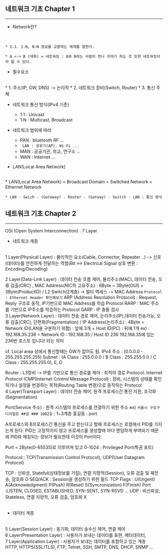 ## 네트워크 기초 Chapter 1
---


* Network란?
<br/>

    * 1:1. 1:N, N:N 정보를 교환하는 체계를 말한다.

    * A <-> B (대화) = 네트워킹 : A와 B라는 사람이 만나 이야기 하는 것 또한 네트워킹이라 할 수 있다.

* 필수요소
<br/>
    * 1. 주소(IP, GW, DNS) -> 논리적
    * 2. 네트워크 장비(Switch, Router)
    * 3. 통신 주체
<br/>

* 네트워크 통신 방식(IPv4 기준)
    * 1:1 : Unicast
    * 1:N : Multicast, Broadcast

* 네트워크 범위에 따라
    * PAN : bluetooth RF ...
    * ` LAN : 공유기(AP), Wi-Fi ...`
    * MAN : 공공기관, 학교, 연구소 ...
    * WAN : Internet ... 

* LAN(Local Area Network)
<br/>
    * LAN(Local Area Network) = Broadcast Domain = Switched Network = Ethernet Network

    * LAN - Swich - (Gateway) - Router - (Gatway) - Switch - LAN : 통신 방식


## 네트워크 기초 Chapter 2

---

OSI (Open System Interconnection) : 7 Layer

* 네트워크 계층
<br/>
1 Layer(Physical Layer) : 물리적인 요소(Cable, Connector, Repeater ..) -> 신호(데이터)를 안전하게 전달하는 역할(Bit <-> Electrical Signal 상호 변환 : Encoding/Decoding)

2 Layer(Data-Link Layer) : 데이터 전송 흐름 제어, 물리주소(MAC), 데이터 전송, 오류 검출(CRC) , MAC Address(NIC의 고유주소) : 6Byte = 3Byte(OUI) + 3Byte(ProductID) / L2 Switch(2계층) -> 멀티 엑세스 -> MAC Address
`Protocol : Ethernet Header 확인해보기`
ARP (Address Resolution Protocol) : Request, Reply 구조로 동작, IP기반으로 MAC Address를 학습 Protocol
RARP : MAC 주소를 기반으로 IP주소를 학습하는 Protocol
GARP : IP 충돌 검사
<br/>
3 Layer(Network Layer) : 데이터 전송 경로 제어, 논리주소(IP),데이터 전송가능, 오류 검출(CRC), 단편화(Fragmentation) / IP Address(논리주소) : 4Byte = Network ID(LAN을 구분하기 위함) : 앞에 3개 + Host ID(PC) : 뒤에 1개 ex) : 192.168.35.236 = Network ID : 192.168.35 / Host ID 236
192.168.35에 있는 236번 호스트 입니다! 라는 의미

cf. Local area 상에서 통신할때는 GW가 없어도 됨.
IPv4 주소 : (0.0.0.0 - 255.255.255.255)
Subnet : (A Class : 255.0.0.0 / B Class : 255.255.0.0 / C Class : 255.255.255.0), E, D 

Router : L3장비 -> IP를 기반으로 통신 경로를 제어 : 최적의 경로
Protocol: Internet Protocol
ICMP(Internet Control Message Protocol) : 장비, 시스템의 상태를 확인하거나 설정을 변경하는 목적(Routing Table 변경)으로 동작하는 Protocol
<br/>
4 Layer(Transport Layer) : 데이터 전송 제어, 원격 프로세스간 통진 지원, 조각화(Segmentation)

Port(Service 주소) : 원격 시스템의 프로세스를 연결하기 위한 주소
ex) `서울시 구로구 디지털로 ##길 ### 1002호` : 1~3계층 홍길동 : port

A프로세스와 B프로세스간 통신을 주고 받는다고 할때 프로세스는 로컬에서 PID를 가지는게 된다. PID는 고정적이지 않고 프로세스를 생성할때 마다 랜덤하게 부여되기 때문에 PID와 매칭되는 정보가 필요한데 이것이 Port이다.

Port = 2Byte(0-65535)로 이루어져 있고 0-1024 : Privileged Port(특권 포트)

Protocol : TCP(Transmission Control Protocol), UDP(User Datagram Protocol)

TCP : 신뢰성, Stateful(상태정보를 가짐), 연결 지향적(Session), 오류 검출 및 재전송, 암호화 O
SEQ/ACK : Session을 생성하기 위한 필드
TCP Flags : U(Urgent) A(Acknowledgment) P(Push) R(Reset) S(Syncronization) F(Finish) 
Port :LISTEN, CLOSED, ESTABLISHED, SYN-SENT, SYN-RSVD ...
UDP : 비신뢰성, Stateless, 연결 지양적, 오류 검출, 암호화 X
<br/>
<br/>

* 데이터 계층
<br/>
5 Layer(Session Layer) : 동기화, 데이터 송수신 제어, 연결 제어 
<br/>
6 Layer(Presentation Layer) : 사용자가 보내는 데이터를 표현, 메타데이터, 
<br/>
7 Layer(Application Layer) : 사용자가 보내는 데이터를 포함하고 있는 계층
<br/>
HTTP, HTTPS(SSL/TLS), FTP, Telnet, SSH, SMTP, DNS, DHCP, SNMP ...